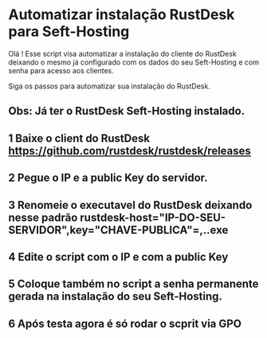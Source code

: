 # Automatizar instalação RustDesk para Seft-Hosting

Olá ! Esse script visa automatizar a instalação do cliente do RustDesk deixando o mesmo já configurado com os dados do seu Seft-Hosting e com senha para acesso aos clientes.

Siga os passos para automatizar sua instalação do RustDesk.

## Obs: Já ter o RustDesk Seft-Hosting instalado.

## 1 Baixe o client do RustDesk https://github.com/rustdesk/rustdesk/releases
## 2 Pegue o IP e a public Key do servidor.
## 3 Renomeie o executavel do RustDesk deixando nesse padrão rustdesk-host="IP-DO-SEU-SERVIDOR",key="CHAVE-PUBLICA"=,..exe
## 4 Edite o script com o IP e com a public Key
## 5 Coloque também no script a senha permanente gerada na instalação do seu Seft-Hosting.
## 6 Após testa agora é só rodar o scprit via GPO